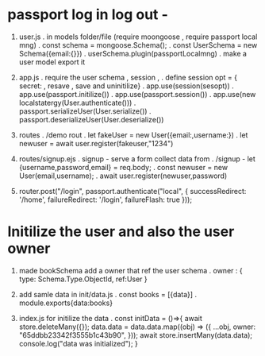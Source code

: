 # passport log in log out -

1. user.js
   . in models folder/file (require moongoose , require passport local mng)
   . const schema = mongoose.Schema();
   . const UserSchema = new Schema({email:{}})
   . userSchema.plugin(passportLocalmng)
   . make a user model export it

2. app.js
   . require the user schema , session ,
   . define session opt = { secret: , resave , save and uninitilize}
   . app.use(session(sesopt))
   . app.use(passport.initilize())
   . app.use(passport.session())
   . app.use(new localstatergy(User.authenticate()))
   . passport.serializeUser(User.serialize())
   . passport.deserializeUser(User.deserialize())

3. routes
   . /demo rout
   . let fakeUser = new User({email:,username:})
   . let newuser = await user.register(fakeuser,"1234")

4. routes/signup.ejs
   . signup - serve a form collect data from
   . /signup - let {username,password,email} = req.body;
   . const newuser = new User(email,username);
   . await user.register(newuser,password)

5. router.post("/login", passport.authenticate("local", {
   successRedirect: '/home',
   failureRedirect: '/login',
   failureFlash: true }));

# Initilize the user and also the user owner

1. made bookSchema add a owner that ref the user schema
   . owner : {
   type: Schema.Type.ObjectId,
   ref:User
   }

2. add samle data in init/data.js
   . const books = [{data}]
   . module.exports{data:books}

3) index.js for initilize the data 
   . const initData = ()=>{
     await store.deleteMany({});
     data.data = data.data.map((obj) => ({
     ...obj,
     owner: "65ddbb23342f3555b1c43b90",
   }));
   await store.insertMany(data.data);
   console.log("data was initialized");
   }

